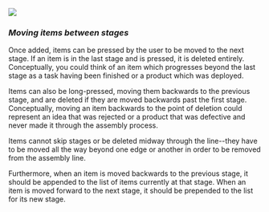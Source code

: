 ![](https://i.imgur.com/gUHZxzD.gif)

### *Moving items between stages*

Once added, items can be pressed by the user to be moved to the next stage. If an item is in the last stage and is pressed, it is deleted entirely. Conceptually, you could think of an item which progresses beyond the last stage as a task having been finished or a product which was deployed.

Items can also be long-pressed, moving them backwards to the previous stage, and are deleted if they are moved backwards past the first stage. Conceptually, moving an item backwards to the point of deletion could represent an idea that was rejected or a product that was defective and never made it through the assembly process.

Items cannot skip stages or be deleted midway through the line--they have to be moved all the way beyond one edge or another in order to be removed from the assembly line.

Furthermore, when an item is moved backwards to the previous stage, it should be appended to the list of items currently at that stage. When an item is moved forward to the next stage, it should be prepended to the list for its new stage.

